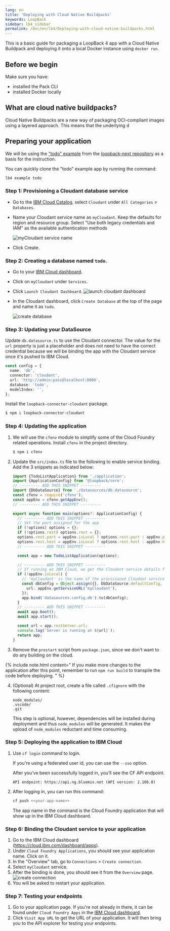 ```yaml
---
lang: en
title: 'Deploying with Cloud Native Buildpacks'
keywords: LoopBack
sidebar: lb4_sidebar
permalink: /doc/en/lb4/Deploying-with-cloud-native-buildpacks.html
---
```


This is a basic guide for packaging a LoopBack 4 app with a Cloud Native
Buildpack and deploying it onto a local Docker instance using `docker run`.

## Before we begin

Make sure you have:

- installed the Pack CLI
- installed Docker locally

## What are cloud native buildpacks?

Cloud Native Buildpacks are a new way of packaging OCI-compliant images using a
layered approach. This means that the underlying d

## Preparing your application

We will be using the
["todo" example](https://github.com/strongloop/loopback-next/tree/master/examples/todo)
from the [loopback-next repository](https://github.com/strongloop/loopback-next)
as a basis for the instruction.

You can quickly clone the "todo" example app by running the command:

```sh
lb4 example todo
```

### Step 1: Provisioning a Cloudant database service

- Go to the
  [IBM Cloud Catalog](https://cloud.ibm.com/catalog?category=databases), select
  `Cloudant` under `All Categories` > `Databases`.
- Name your Cloudant service name as `myCloudant`. Keep the defaults for region
  and resource group. Select "Use both legacy credentials and IAM" as the
  available authentication methods

  ![myCloudant service name](../imgs/deploytocloud-mycloudant.png)

- Click Create.

### Step 2: Creating a database named `todo`.

- Go to your [IBM Cloud dashboard](https://console.bluemix.net/dashboard/apps).
- Click on `myCloudant` under `Services`.
- Click `Launch Cloudant Dashboard`.
  ![launch cloudant dashboard](../imgs/deploytocloud-launchcdashboard.png)

- In the Cloudant dashboard, click `Create Database` at the top of the page and
  name it as `todo`.

  ![create database](../imgs/deploytocloud-createdb.png)

### Step 3: Updating your DataSource

Update `db.datasource.ts` to use the Cloudant connector. The value for the `url`
property is just a placeholder and does not need to have the correct credential
because we will be binding the app with the Cloudant service once it's pushed to
IBM Cloud.

```ts
const config = {
  name: 'db',
  connector: 'cloudant',
  url: 'http://admin:pass@localhost:8080',
  database: 'todo',
  modelIndex: '',
};
```

Install the `loopback-connector-cloudant` package.

```sh
$ npm i loopback-connector-cloudant
```

### Step 4: Updating the application

1. We will use the `cfenv` module to simplify some of the Cloud Foundry related
   operations. Install `cfenv` in the project directory.

   ```sh
   $ npm i cfenv
   ```

2. Update the `src/index.ts` file to the following to enable service binding.
   Add the 3 snippets as indicated below:

   ```ts
   import {TodoListApplication} from './application';
   import {ApplicationConfig} from '@loopback/core';
   // --------- ADD THIS SNIPPET ---------
   import {DbDataSource} from './datasources/db.datasource';
   const cfenv = require('cfenv');
   const appEnv = cfenv.getAppEnv();
   // --------- ADD THIS SNIPPET ---------

   export async function main(options?: ApplicationConfig) {
     // --------- ADD THIS SNIPPET ---------
     // Set the port assigned for the app
     if (!options) options = {};
     if (!options.rest) options.rest = {};
     options.rest.port = appEnv.isLocal ? options.rest.port : appEnv.port;
     options.rest.host = appEnv.isLocal ? options.rest.host : appEnv.host;
     // --------- ADD THIS SNIPPET ---------

     const app = new TodoListApplication(options);

     // --------- ADD THIS SNIPPET ---------
     // If running on IBM Cloud, we get the Cloudant service details from VCAP_SERVICES
     if (!appEnv.isLocal) {
       // 'myCloudant' is the name of the provisioned Cloudant service
       const dbConfig = Object.assign({}, DbDataSource.defaultConfig, {
         url: appEnv.getServiceURL('myCloudant'),
       });
       app.bind('datasources.config.db').to(dbConfig);
     }
     // --------- ADD THIS SNIPPET ---------
     await app.boot();
     await app.start();

     const url = app.restServer.url;
     console.log(`Server is running at ${url}`);
     return app;
   }
   ```

3. Remove the `prestart` script from `package.json`, since we don't want to do
   any building on the cloud.

{% include note.html content="
  If you make more changes to the application after this point, remember to run `npm run build` to transpile the code before deploying.
  " %}

4. (Optional) At project root, create a file called `.cfignore` with the
   following content:

   ```
   node_modules/
   .vscode/
   .git
   ```

   This step is optional, however, dependencies will be installed during
   deployment and thus `node_modules` will be generated. It makes the upload of
   `node_modules` reductant and time consuming.

### Step 5: Deploying the application to IBM Cloud

1. Use `cf login` command to login.

   If you're using a federated user id, you can use the `--sso` option.

   After you’ve been successfully logged in, you’ll see the CF API endpoint.

   ```
   API endpoint: https://api.ng.bluemix.net (API version: 2.106.0)
   ```

2. After logging in, you can run this command:

   ```sh
   cf push <<your-app-name>>
   ```

   The app name in the command is the Cloud Foundry application that will show
   up in the IBM Cloud dashboard.

### Step 6: Binding the Cloudant service to your application

1. Go to the IBM Cloud dashboard (https://cloud.ibm.com/dashboard/apps).
2. Under `Cloud Foundry Applications`, you should see your application name.
   Click on it.
3. In the "Overview" tab, go to `Connections` > `Create connection`.
4. Select `myCloudant` service.
5. After the binding is done, you should see it from the `Overview` page.
   ![create connection](../imgs/deploytocloud-createconnection.png)
6. You will be asked to restart your application.

### Step 7: Testing your endpoints

1. Go to your application page. If you're not already in there, it can be found
   under `Cloud Foundry Apps` in the
   [IBM Cloud dashboard](https://cloud.ibm.com/dashboard/apps).
2. Click `Visit App URL` to get the URL of your application. It will then bring
   you to the API explorer for testing your endpoints.
